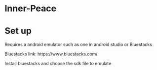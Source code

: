 # Inner-Peace

<h1>Set up</h1>
<p>Requires a android emulator such as one in android studio or Bluestacks</p>
<p>Bluestacks link: https://www.bluestacks.com/</p>
<p>Install bluestacks and choose the sdk file to emulate</p>
